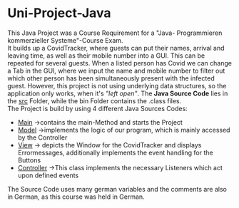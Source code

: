 # Uni-Project-Java
<div>This Java Project was a Course Requirement for a "Java- Programmieren kommerzieller Systeme"-Course Exam.
</div> 
<div>
It builds up a CovidTracker, where guests can put their names, arrival and leaving time, as well as their mobile number into a GUI. This can be repeated for several guests. When a listed person has Covid we can change a Tab in the GUI, where we input the name and mobile number to filter out which other person has been simultaneously present with the infected guest. However, this project is not using underlying data structures, so the application only works, when it's <i>"left open"</i>.
The <b>Java Source Code</b> lies in the <a href = "https://github.com/Kai-Ref/Uni-Project-Java/tree/main/Covid%20Tracker/src" target = "_self">src</a> Folder, while the bin Folder contains the .class files.
</div> 
<div>
The Project is build by using 4 different Java Sources Codes:
  <ul>
<li><a href = "https://github.com/Kai-Ref/Uni-Project-Java/blob/main/Covid%20Tracker/src/CovidTrackerMain.java" target = "_self">Main</a> ->contains the main-Method and starts the Project</li>
<li><a href = "https://github.com/Kai-Ref/Uni-Project-Java/blob/main/Covid%20Tracker/src/model/ModelKlasse.java" target = "_self">Model</a> ->implements the logic of our program, which is mainly accessed by the Controller</li>
<li><a href = "https://github.com/Kai-Ref/Uni-Project-Java/blob/main/Covid%20Tracker/src/view/ViewKlasse.java" target = "_self">View</a> -> depicts the Window for the CovidTracker and displays Errormessages, additionally implements the event handling for the Buttons</li>
<li><a href = "https://github.com/Kai-Ref/Uni-Project-Java/blob/main/Covid%20Tracker/src/controller/ControllerKlasse.java" target = "_self">Controller</a> ->This class implements the necessary Listeners which act upon defined events</li>
</div> 
<div>
The Source Code uses many german variables and the comments are also in German, as this course was held in German.
 </div>
